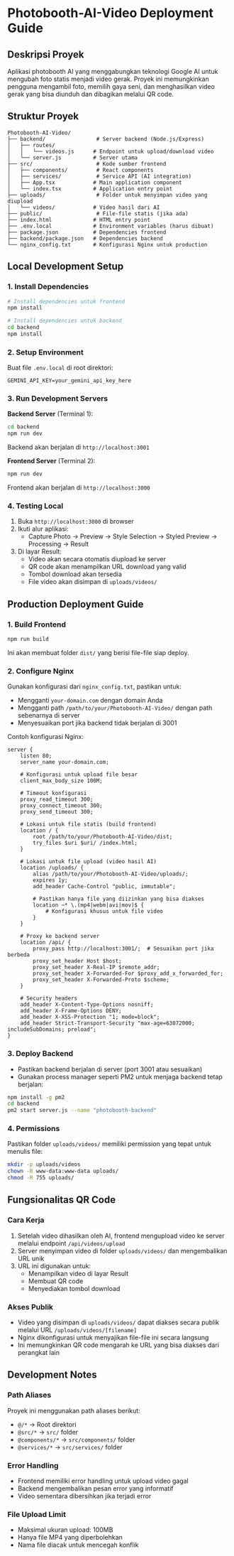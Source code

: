 # Photobooth-AI-Video Deployment Guide

## Deskripsi Proyek
Aplikasi photobooth AI yang menggabungkan teknologi Google AI untuk mengubah foto statis menjadi video gerak. Proyek ini memungkinkan pengguna mengambil foto, memilih gaya seni, dan menghasilkan video gerak yang bisa diunduh dan dibagikan melalui QR code.

## Struktur Proyek
```
Photobooth-AI-Video/
├── backend/                # Server backend (Node.js/Express)
│   ├── routes/
│   │   └── videos.js      # Endpoint untuk upload/download video
│   └── server.js          # Server utama
├── src/                    # Kode sumber frontend
│   ├── components/         # React components
│   ├── services/           # Service API (AI integration)
│   ├── App.tsx            # Main application component
│   └── index.tsx          # Application entry point
├── uploads/                # Folder untuk menyimpan video yang diupload
│   └── videos/            # Video hasil dari AI
├── public/                 # File-file statis (jika ada)
├── index.html             # HTML entry point
├── .env.local             # Environment variables (harus dibuat)
├── package.json           # Dependencies frontend
├── backend/package.json   # Dependencies backend
└── nginx_config.txt       # Konfigurasi Nginx untuk production
```

## Local Development Setup

### 1. Install Dependencies
```bash
# Install dependencies untuk frontend
npm install

# Install dependencies untuk backend
cd backend
npm install
```

### 2. Setup Environment
Buat file `.env.local` di root direktori:
```env
GEMINI_API_KEY=your_gemini_api_key_here
```

### 3. Run Development Servers

**Backend Server** (Terminal 1):
```bash
cd backend
npm run dev
```
Backend akan berjalan di `http://localhost:3001`

**Frontend Server** (Terminal 2):
```bash
npm run dev
```
Frontend akan berjalan di `http://localhost:3000`

### 4. Testing Local
1. Buka `http://localhost:3000` di browser
2. Ikuti alur aplikasi:
   - Capture Photo → Preview → Style Selection → Styled Preview → Processing → Result
3. Di layar Result:
   - Video akan secara otomatis diupload ke server
   - QR code akan menampilkan URL download yang valid
   - Tombol download akan tersedia
   - File video akan disimpan di `uploads/videos/`

## Production Deployment Guide

### 1. Build Frontend
```bash
npm run build
```
Ini akan membuat folder `dist/` yang berisi file-file siap deploy.

### 2. Configure Nginx
Gunakan konfigurasi dari `nginx_config.txt`, pastikan untuk:
- Mengganti `your-domain.com` dengan domain Anda
- Mengganti path `/path/to/your/Photobooth-AI-Video/` dengan path sebenarnya di server
- Menyesuaikan port jika backend tidak berjalan di 3001

Contoh konfigurasi Nginx:
```nginx
server {
    listen 80;
    server_name your-domain.com;

    # Konfigurasi untuk upload file besar
    client_max_body_size 100M;
    
    # Timeout konfigurasi
    proxy_read_timeout 300;
    proxy_connect_timeout 300;
    proxy_send_timeout 300;
    
    # Lokasi untuk file statis (build frontend)
    location / {
        root /path/to/your/Photobooth-AI-Video/dist;
        try_files $uri $uri/ /index.html;
    }
    
    # Lokasi untuk file upload (video hasil AI)
    location /uploads/ {
        alias /path/to/your/Photobooth-AI-Video/uploads/;
        expires 1y;
        add_header Cache-Control "public, immutable";
        
        # Pastikan hanya file yang diizinkan yang bisa diakses
        location ~* \.(mp4|webm|avi|mov)$ {
            # Konfigurasi khusus untuk file video
        }
    }
    
    # Proxy ke backend server
    location /api/ {
        proxy_pass http://localhost:3001/;  # Sesuaikan port jika berbeda
        proxy_set_header Host $host;
        proxy_set_header X-Real-IP $remote_addr;
        proxy_set_header X-Forwarded-For $proxy_add_x_forwarded_for;
        proxy_set_header X-Forwarded-Proto $scheme;
    }
    
    # Security headers
    add_header X-Content-Type-Options nosniff;
    add_header X-Frame-Options DENY;
    add_header X-XSS-Protection "1; mode=block";
    add_header Strict-Transport-Security "max-age=63072000; includeSubDomains; preload";
}
```

### 3. Deploy Backend
- Pastikan backend berjalan di server (port 3001 atau sesuaikan)
- Gunakan process manager seperti PM2 untuk menjaga backend tetap berjalan:
```bash
npm install -g pm2
cd backend
pm2 start server.js --name "photobooth-backend"
```

### 4. Permissions
Pastikan folder `uploads/videos/` memiliki permission yang tepat untuk menulis file:
```bash
mkdir -p uploads/videos
chown -R www-data:www-data uploads/
chmod -R 755 uploads/
```

## Fungsionalitas QR Code

### Cara Kerja
1. Setelah video dihasilkan oleh AI, frontend mengupload video ke server melalui endpoint `/api/videos/upload`
2. Server menyimpan video di folder `uploads/videos/` dan mengembalikan URL unik
3. URL ini digunakan untuk:
   - Menampilkan video di layar Result
   - Membuat QR code
   - Menyediakan tombol download

### Akses Publik
- Video yang disimpan di `uploads/videos/` dapat diakses secara publik melalui URL `/uploads/videos/[filename]`
- Nginx dikonfigurasi untuk menyajikan file-file ini secara langsung
- Ini memungkinkan QR code mengarah ke URL yang bisa diakses dari perangkat lain

## Development Notes

### Path Aliases
Proyek ini menggunakan path aliases berikut:
- `@/*` → Root direktori
- `@src/*` → `src/` folder
- `@components/*` → `src/components/` folder
- `@services/*` → `src/services/` folder

### Error Handling
- Frontend memiliki error handling untuk upload video gagal
- Backend mengembalikan pesan error yang informatif
- Video sementara dibersihkan jika terjadi error

### File Upload Limit
- Maksimal ukuran upload: 100MB
- Hanya file MP4 yang diperbolehkan
- Nama file diacak untuk mencegah konflik